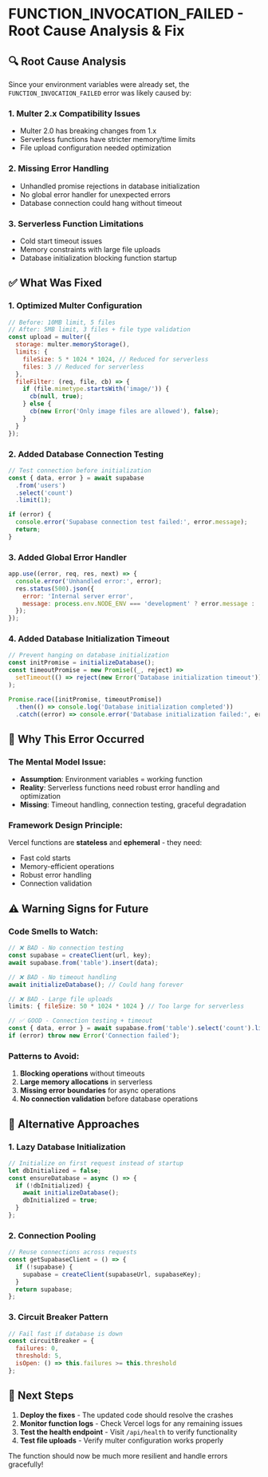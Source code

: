# FUNCTION_INVOCATION_FAILED - Root Cause Analysis & Fix

## 🔍 **Root Cause Analysis**

Since your environment variables were already set, the `FUNCTION_INVOCATION_FAILED` error was likely caused by:

### 1. **Multer 2.x Compatibility Issues**
- Multer 2.0 has breaking changes from 1.x
- Serverless functions have stricter memory/time limits
- File upload configuration needed optimization

### 2. **Missing Error Handling**
- Unhandled promise rejections in database initialization
- No global error handler for unexpected errors
- Database connection could hang without timeout

### 3. **Serverless Function Limitations**
- Cold start timeout issues
- Memory constraints with large file uploads
- Database initialization blocking function startup

## ✅ **What Was Fixed**

### 1. **Optimized Multer Configuration**
```javascript
// Before: 10MB limit, 5 files
// After: 5MB limit, 3 files + file type validation
const upload = multer({ 
  storage: multer.memoryStorage(),
  limits: { 
    fileSize: 5 * 1024 * 1024, // Reduced for serverless
    files: 3 // Reduced for serverless
  },
  fileFilter: (req, file, cb) => {
    if (file.mimetype.startsWith('image/')) {
      cb(null, true);
    } else {
      cb(new Error('Only image files are allowed'), false);
    }
  }
});
```

### 2. **Added Database Connection Testing**
```javascript
// Test connection before initialization
const { data, error } = await supabase
  .from('users')
  .select('count')
  .limit(1);

if (error) {
  console.error('Supabase connection test failed:', error.message);
  return;
}
```

### 3. **Added Global Error Handler**
```javascript
app.use((error, req, res, next) => {
  console.error('Unhandled error:', error);
  res.status(500).json({ 
    error: 'Internal server error',
    message: process.env.NODE_ENV === 'development' ? error.message : 'Something went wrong'
  });
});
```

### 4. **Added Database Initialization Timeout**
```javascript
// Prevent hanging on database initialization
const initPromise = initializeDatabase();
const timeoutPromise = new Promise((_, reject) => 
  setTimeout(() => reject(new Error('Database initialization timeout')), 10000)
);

Promise.race([initPromise, timeoutPromise])
  .then(() => console.log('Database initialization completed'))
  .catch((error) => console.error('Database initialization failed:', error.message));
```

## 🎯 **Why This Error Occurred**

### The Mental Model Issue:
- **Assumption**: Environment variables = working function
- **Reality**: Serverless functions need robust error handling and optimization
- **Missing**: Timeout handling, connection testing, graceful degradation

### Framework Design Principle:
Vercel functions are **stateless** and **ephemeral** - they need:
- Fast cold starts
- Memory-efficient operations  
- Robust error handling
- Connection validation

## ⚠️ **Warning Signs for Future**

### Code Smells to Watch:
```javascript
// ❌ BAD - No connection testing
const supabase = createClient(url, key);
await supabase.from('table').insert(data);

// ❌ BAD - No timeout handling
await initializeDatabase(); // Could hang forever

// ❌ BAD - Large file uploads
limits: { fileSize: 50 * 1024 * 1024 } // Too large for serverless

// ✅ GOOD - Connection testing + timeout
const { data, error } = await supabase.from('table').select('count').limit(1);
if (error) throw new Error('Connection failed');
```

### Patterns to Avoid:
1. **Blocking operations** without timeouts
2. **Large memory allocations** in serverless
3. **Missing error boundaries** for async operations
4. **No connection validation** before database operations

## 🔄 **Alternative Approaches**

### 1. **Lazy Database Initialization**
```javascript
// Initialize on first request instead of startup
let dbInitialized = false;
const ensureDatabase = async () => {
  if (!dbInitialized) {
    await initializeDatabase();
    dbInitialized = true;
  }
};
```

### 2. **Connection Pooling**
```javascript
// Reuse connections across requests
const getSupabaseClient = () => {
  if (!supabase) {
    supabase = createClient(supabaseUrl, supabaseKey);
  }
  return supabase;
};
```

### 3. **Circuit Breaker Pattern**
```javascript
// Fail fast if database is down
const circuitBreaker = {
  failures: 0,
  threshold: 5,
  isOpen: () => this.failures >= this.threshold
};
```

## 🚀 **Next Steps**

1. **Deploy the fixes** - The updated code should resolve the crashes
2. **Monitor function logs** - Check Vercel logs for any remaining issues
3. **Test the health endpoint** - Visit `/api/health` to verify functionality
4. **Test file uploads** - Verify multer configuration works properly

The function should now be much more resilient and handle errors gracefully!
